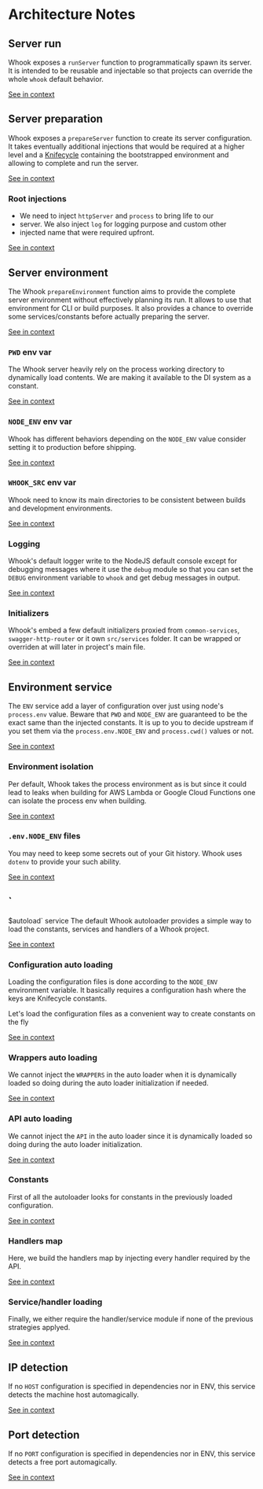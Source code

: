[//]: # ( )
[//]: # (This file is automatically generated by the `jsarch`)
[//]: # (module. Do not change it elsewhere, changes would)
[//]: # (be overriden.)
[//]: # ( )
# Architecture Notes



## Server run

Whook exposes a `runServer` function to programmatically spawn
 its server. It is intended to be reusable and injectable so
 that projects can override the whole `whook` default behavior.

[See in context](./src/index.js#L21-L25)



## Server preparation

Whook exposes a `prepareServer` function to create its server
 configuration. It takes eventually additional injections that
 would be required at a higher level and a
 [Knifecycle](https://github.com/nfroidure/knifecycle)
 containing the bootstrapped environment and allowing
 to complete and run the server.

[See in context](./src/index.js#L50-L57)



### Root injections

* We need to inject `httpServer` and `process` to bring life to our
 *  server. We also inject `log` for logging purpose and custom other
 *  injected name that were required upfront.

[See in context](./src/index.js#L68-L72)



## Server environment

The Whook `prepareEnvironment` function aims to provide the complete
 server environment without effectively planning its run. It allows
 to use that environment for CLI or build purposes. It also
 provides a chance to override some services/constants
 before actually preparing the server.

[See in context](./src/index.js#L82-L88)



### `PWD` env var

The Whook server heavily rely on the process working directory
 to dynamically load contents. We are making it available to
 the DI system as a constant.

[See in context](./src/index.js#L97-L101)



### `NODE_ENV` env var

Whook has different behaviors depending on the `NODE_ENV` value
 consider setting it to production before shipping.

[See in context](./src/index.js#L105-L108)



### `WHOOK_SRC` env var

Whook need to know its main directories to be consistent
 between builds and development environments.

[See in context](./src/index.js#L112-L115)



### Logging

Whook's default logger write to the NodeJS default console
 except for debugging messages where it use the `debug`
 module so that you can set the `DEBUG` environment
 variable to `whook` and get debug messages in output.

[See in context](./src/index.js#L118-L123)



### Initializers

Whook's embed a few default initializers proxied from
 `common-services`, `swagger-http-router` or it own
 `src/services` folder. It can be wrapped or overriden
 at will later in project's main file.

[See in context](./src/index.js#L137-L142)



## Environment service

The `ENV` service add a layer of configuration over just using
 node's `process.env` value. Beware that `PWD` and `NODE_ENV` are
 guaranteed to be the exact same than the injected constants.
 It is up to you to decide upstream if you set them via the
 `process.env.NODE_ENV` and `process.cwd()` values or not.

[See in context](./src/services/ENV.js#L7-L13)



### Environment isolation

Per default, Whook takes the process environment as is
 but since it could lead to leaks when building for
 AWS Lambda or Google Cloud Functions one can isolate
 the process env when building.

[See in context](./src/services/ENV.js#L51-L56)



### `.env.NODE_ENV` files

You may need to keep some secrets out of your Git
 history. Whook uses `dotenv` to provide your such
 ability.

[See in context](./src/services/ENV.js#L64-L68)



## `

$autoload` service
The default Whook autoloader provides a simple way to
 load the constants, services and handlers of a Whook
 project.

[See in context](./src/services/_autoload.js#L11-L15)



### Configuration auto loading

Loading the configuration files is done according to the `NODE_ENV`
 environment variable. It basically requires a configuration hash
 where the keys are Knifecycle constants.

Let's load the configuration files as a convenient way
 to create constants on the fly

[See in context](./src/services/_autoload.js#L62-L69)



### Wrappers auto loading

We cannot inject the `WRAPPERS` in the auto loader when
 it is dynamically loaded so doing during the auto loader
 initialization if needed.

[See in context](./src/services/_autoload.js#L80-L84)



### API auto loading

We cannot inject the `API` in the auto loader since
 it is dynamically loaded so doing during the auto loader
 initialization.

[See in context](./src/services/_autoload.js#L98-L102)



### Constants

First of all the autoloader looks for constants in the
 previously loaded configuration.

[See in context](./src/services/_autoload.js#L139-L142)



### Handlers map

Here, we build the handlers map by injecting every handler required
 by the API.

[See in context](./src/services/_autoload.js#L151-L154)



### Service/handler loading

Finally, we either require the handler/service module if
 none of the previous strategies applyed.

[See in context](./src/services/_autoload.js#L181-L184)



## IP detection

If no `HOST` configuration is specified in dependencies nor in ENV,
 this service detects the machine host automagically.

[See in context](./src/services/HOST.js#L5-L8)



## Port detection

If no `PORT` configuration is specified in dependencies nor in ENV,
 this service detects a free port automagically.

[See in context](./src/services/PORT.js#L5-L8)

